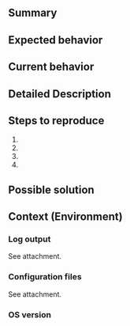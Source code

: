 ## Summary
<!--- Provide a general summary of the issue in the Title above -->

## Expected behavior
<!--- Tell us what should happen -->

## Current behavior
<!--- Tell us what happens instead of the expected behavior -->

## Detailed Description
<!--- Provide a detailed description of the issue. Include links to screenshots or videos if necessary -->

## Steps to reproduce
<!--- Provide a detailed step by step description how to reproduce this issue -->
1.
2.
3.
4.

## Possible solution
<!--- Not obligatory, but suggest a fix/reason for the bug if you have debugged this already and have an idea -->

## Context (Environment)
### Log output
See attachment.
<!--- Provide log output as attachment (sgl.log). Censor sensitive data like user names in paths by replacing them with 
"REDACTED" -->

### Configuration files
See attachment.
<!--- Provide any configuration files that you used, e.g. data/settings.lua and data/games.lua. Censor sensitive data
like user names in paths by replacing them with "REDACTED" -->

### OS version
<!--- Provide the version of Linux/Windows you used with whatever update/build identifier -->

